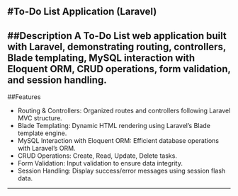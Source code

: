 #To-Do List Application (Laravel)
---
##Description
A To-Do List web application built with Laravel, demonstrating routing, controllers, Blade templating, MySQL interaction with Eloquent ORM, CRUD operations, form validation, and session handling.
---
##Features
- Routing & Controllers: Organized routes and controllers following Laravel MVC structure.
- Blade Templating: Dynamic HTML rendering using Laravel’s Blade template engine.
- MySQL Interaction with Eloquent ORM: Efficient database operations with Laravel’s ORM.
- CRUD Operations: Create, Read, Update, Delete tasks.
- Form Validation: Input validation to ensure data integrity.
- Session Handling: Display success/error messages using session flash data.
---
